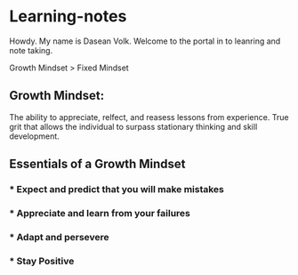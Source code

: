 # Learning-notes

Howdy. My name is Dasean Volk. Welcome to the portal in to leanring and note taking.

Growth Mindset > Fixed Mindset

## Growth Mindset:
The ability to appreciate, relfect, and reasess lessons from experience. True grit that allows the individual to surpass stationary thinking and skill development. 

## Essentials of a Growth Mindset
### * Expect and predict that you will make mistakes
### * Appreciate and learn from your failures
### * Adapt and persevere 
### * Stay Positive


